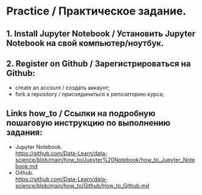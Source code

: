 # Practice / Практическое задание.
## 1. Install Jupyter Notebook / Установить Jupyter Notebook на свой компьютер/ноутбук.
## 2. Register on Github / Зарегистрироваться на Github:
- create an account / создать аккаунт;
- fork a repository / присоединиться к репозиторию курса;
## Links how_to / Ссылки на подробную пошаговую инструкцию по выполнению задания:
- Jupyter Notebook.   
https://github.com/Data-Learn/data-science/blob/main/how_to/Jupyter%20Notebook/how_to_Jupyter_Notebook.md
- Github.   
https://github.com/Data-Learn/data-science/blob/main/how_to/Github/How_to_Github.md
